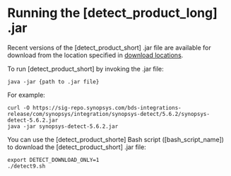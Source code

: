 # Running the [detect_product_long] .jar

Recent versions of the [detect_product_short] .jar file are available for download from the location specified in [download locations](../../downloadingandinstalling/downloadlocations.md).

To run [detect_product_short] by invoking the .jar file:

````
java -jar {path to .jar file}
````

For example:

````
curl -O https://sig-repo.synopsys.com/bds-integrations-release/com/synopsys/integration/synopsys-detect/5.6.2/synopsys-detect-5.6.2.jar
java -jar synopsys-detect-5.6.2.jar
````

You can use the [detect_product_shorte] Bash script ([bash_script_name]) to download the [detect_product_short] .jar file:

````
export DETECT_DOWNLOAD_ONLY=1
./detect9.sh
````
